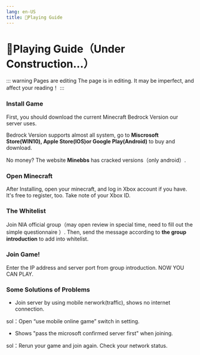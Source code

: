 ```yaml
---
lang: en-US
title: 📣Playing Guide
---
```


# 📣Playing Guide（Under Construction...）

::: warning
Pages are editing The page is in editing. It may be imperfect, and affect your reading！
:::

### Install Game

First, you should download the current Minecraft Bedrock Version our server uses.

Bedrock Version supports almost all system, go to **Miscrosoft Store(WIN10), Apple Store(IOS)or Google Play(Android)** to buy and download.

No money? The website **Minebbs** has cracked versions（only android）.

### Open Minecraft

After Installing, open your minecraft, and log in Xbox account if you have. It's free to register, too. Take note of your Xbox ID.

### The Whitelist

Join NIA official group（may open review in special time, need to fill out the simple questionnaire ）. Then, send the message according to **the group introduction** to add into whitelist.

### Join Game!

Enter the IP address and server port from group introduction. NOW YOU CAN PLAY.

### Some Solutions of Problems

- Join server by using mobile nerwork(traffic), shows no internet connection.

sol：Open “use mobile online game” switch in setting.

- Shows "pass the microsoft confirmed server first" when joining.

sol：Rerun your game and join again. Check your network status.